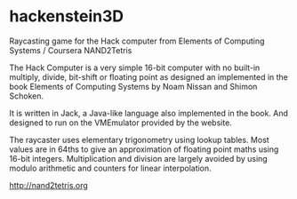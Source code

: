 # hackenstein3D
Raycasting game for the Hack computer from Elements of Computing Systems / Coursera NAND2Tetris

The Hack Computer is a very simple 16-bit computer with no built-in multiply, divide, bit-shift or floating point as designed an implemented in the book Elements of Computing Systems by Noam Nissan and Shimon Schoken.

It is written in Jack, a Java-like language also implemented in the book. And designed to run on the VMEmulator provided by the website.

The raycaster uses elementary trigonometry using lookup tables. Most values are in 64ths to give an approximation of floating point maths using 16-bit integers. Multiplication and division are largely avoided by using modulo arithmetic and counters for linear interpolation.

http://nand2tetris.org
